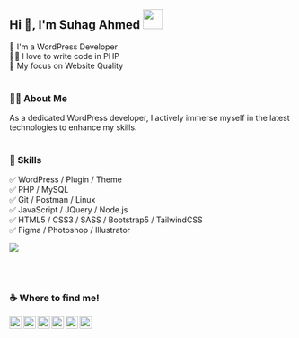 ## Hi :wave:, I'm Suhag Ahmed <img width="35" src="https://suhag10.github.io/cdn/images/emoji/technologist-light-skin-tone.png" style="user-select: none;-moz-user-select: none;">

👑 I'm a WordPress Developer <br />
👨‍💻 I love to write code in PHP <br />
🎯 My focus on Website Quality <br /><br />
<!--🌱 -->


### 👨‍💻 About Me
As a dedicated WordPress developer, I actively immerse myself in the latest technologies to enhance my skills. <br /><br />


### 🚀 Skills
✅ WordPress / Plugin / Theme <br />
✅ PHP / MySQL <br />
✅ Git / Postman / Linux <br />
✅ JavaScript / JQuery / Node.js <br />
✅ HTML5 / CSS3 / SASS / Bootstrap5 / TailwindCSS <br />
✅ Figma / Photoshop / Illustrator <br />


<!-- 🔭 I’m currently working on BarakaUI Theme -->
<!-- - 📚 I’m currently learning WordPress Plugin Development. -->


<a href="https://github.com/suhag10">
  <img align="center" src="https://github-readme-stats.vercel.app/api/top-langs?username=suhag10&layout=compact&langs_count=8&card_width=320" />
</a>

<br /><br />

### ☕ Where to find me!
<p align="center">
  <a href="https://www.linkedin.com/in/suhag11/">
    <img align="left" alt="LinkedIn" width="22px" src="https://suhag10.github.io/cdn/images/social-media/linkedin.png" />
  </a>
<!--   <a href="https://github.com/suhag10">
    <img align="left" alt="GitHub" width="22px" src="https://suhag10.github.io/cdn/images/social-media/github-sign.png" />
  </a> -->
  <a href="https://www.facebook.com/suhagahmed.dev">
    <img align="left" alt="Facebook" width="22px" src="https://suhag10.github.io/cdn/images/social-media/facebook.png" />
  </a>
  <a href="https://www.instagram.com/suhag_11/">
    <img align="left" alt="Instagram" width="22px" src="https://suhag10.github.io/cdn/images/social-media/instagram.png" />
  </a>
  <a href="https://twitter.com/suhag_11">
    <img align="left" alt="Twitter" width="22px" src="https://suhag10.github.io/cdn/images/social-media/twitter-1.png" />
  </a>
  <a href="https://www.youtube.com/channel/@suhag10">
    <img align="left" alt="Youtube" width="22px" src="https://suhag10.github.io/cdn/images/social-media/youtube.png" />
  </a>
  <a href="https://suhag10.github.io/portfolio/index.html">
    <img align="left" alt="Portfolio" width="22px" src="https://suhag10.github.io/cdn/images/social-media/website.png" />
  </a>
</p>

<!--
### Hi there 👋

**suhag10/suhag10** is a ✨ _special_ ✨ repository because its `README.md` (this file) appears on your GitHub profile.

Here are some ideas to get you started:

- 🔭 I’m currently working on ...
- 🌱 I’m currently learning ...
- 👯 I’m looking to collaborate on ...
- 🤔 I’m looking for help with ...
- 💬 Ask me about ...
- 📫 How to reach me: ...
- 😄 Pronouns: ...
- ⚡ Fun fact: ...
-->

